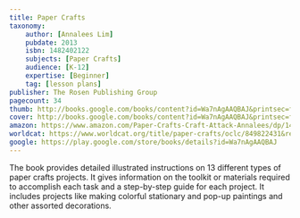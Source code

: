 ```yaml
---
title: Paper Crafts
taxonomy:
	author: [Annalees Lim]
	pubdate: 2013
	isbn: 1482402122
	subjects: [Paper Crafts]
	audience: [K-12]
	expertise: [Beginner]
	tag: [lesson plans]
publisher: The Rosen Publishing Group
pagecount: 34
thumb: http://books.google.com/books/content?id=Wa7nAgAAQBAJ&printsec=frontcover&img=1&zoom=2&edge=curl&imgtk=AFLRE71C21xuIooQ03gIbuViXaDHHFFeRgNMZE3uV39v0P5n0M-qhkADGl6joIdYFdiW5obtO7_MGZOjq-Ukl7-Anzsg1E1bHvWROGrVMxe1WeGBOE_EJOkYXo0PVxXYzxyPNQZXfROP&source=gbs_api
cover: http://books.google.com/books/content?id=Wa7nAgAAQBAJ&printsec=frontcover&img=1&zoom=6&edge=curl&imgtk=AFLRE72H9v8IJBSz5JPwsGl4TtbtbSbHZZkef-qG-caPtLP7FdtTJbv2MKrVqJpjmsqoRnVpjrhSsr2dH4mHUGcBfJ1xtGI13Zp4CoQcNCkoWlWbUSI01Dpp0hCDJtprteoeMXmaWdB3&source=gbs_api
amazon: https://www.amazon.com/Paper-Crafts-Craft-Attack-Annalees/dp/1482402130/ref=sr_1_2?keywords=Paper+crafts+by+annalees+lim&qid=1570113460&s=gateway&sr=8-2
worldcat: https://www.worldcat.org/title/paper-crafts/oclc/849822431&referer=brief_results
google: https://play.google.com/store/books/details?id=Wa7nAgAAQBAJ
---
```

The book provides detailed illustrated instructions on 13 different types of paper crafts projects. It gives information on the toolkit or materials required to accomplish each task and a step-by-step guide for each project. It includes projects like making colorful stationary and pop-up paintings and other assorted decorations.